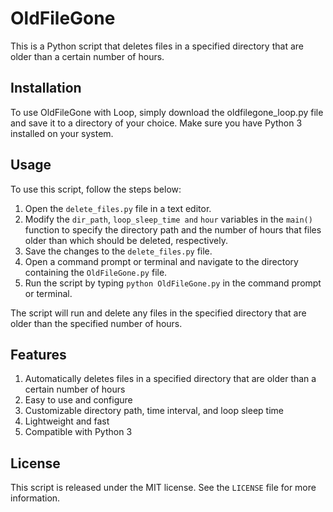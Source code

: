 # OldFileGone

This is a Python script that deletes files in a specified directory that are older than a certain number of hours.

## Installation

To use OldFileGone with Loop, simply download the oldfilegone_loop.py file and save it to a directory of your choice. Make sure you have Python 3 installed on your system.

## Usage

To use this script, follow the steps below:

1. Open the `delete_files.py` file in a text editor.
2. Modify the `dir_path`, `loop_sleep_time and` `hour` variables in the `main()` function to specify the directory path and the number of hours that files older than which should be deleted, respectively.
3. Save the changes to the `delete_files.py` file.
4. Open a command prompt or terminal and navigate to the directory containing the `OldFileGone.py` file.
5. Run the script by typing `python OldFileGone.py` in the command prompt or terminal.

The script will run and delete any files in the specified directory that are older than the specified number of hours.

## Features

1. Automatically deletes files in a specified directory that are older than a      certain number of hours
2. Easy to use and configure
3. Customizable directory path, time interval, and loop sleep time
4. Lightweight and fast
5. Compatible with Python 3

## License

This script is released under the MIT license. See the `LICENSE` file for more information.
